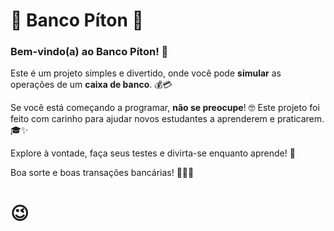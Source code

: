 # 🐍 Banco Píton 🏦

### Bem-vindo(a) ao **Banco Píton**! 🎉

Este é um projeto simples e divertido, onde você pode **simular** as operações de um **caixa de banco**. 💰💳

Se você está começando a programar, **não se preocupe**! 🤓 Este projeto foi feito com carinho para ajudar novos estudantes a aprenderem e praticarem. 🎓✨

Explore à vontade, faça seus testes e divirta-se enquanto aprende! 🚀

Boa sorte e boas transações bancárias! 🏦💵💸

# 😉
